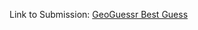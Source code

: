Link to Submission: [GeoGuessr Best Guess](https://www.codingame.com/contribute/view/111588c1aaba588f0c2ec3275a5095b166aa45)
